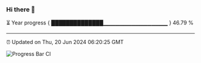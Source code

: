 ### Hi there 👋

⏳ Year progress { ██████████████▁▁▁▁▁▁▁▁▁▁▁▁▁▁▁▁ } 46.79 %

---

⏰ Updated on Thu, 20 Jun 2024 06:20:25 GMT

![Progress Bar CI](https://github.com/liununu/liununu/workflows/Progress%20Bar%20CI/badge.svg)
